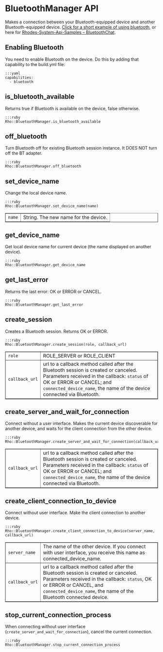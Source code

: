 # BluetoothManager API
Makes a connection between your Bluetooth-equipped device and another Bluetooth-equipped device. [Click for a short example of using bluetooth](../rhodes/device-caps#bluetooth-ex), or here for [Rhodes-System-Api-Samples – BluetoothChat](https://github.com/rhomobile/rhodes-system-api-samples/tree/master/app/BluetoothChat/).

## Enabling Bluetooth
You need to enable Bluetooth on the device. Do this by adding that capability to the build.yml file:

	:::yaml
	capabilities:
	  - bluetooth

## is_bluetooth_available
Returns true if Bluetooth is available on the device, false otherwise.

	:::ruby
	Rho::BluetoothManager.is_bluetooth_available

## off_bluetooth
Turn Bluetooth off for existing Bluetooth session instance. It DOES NOT turn off the BT adapter. 

	:::ruby
	Rho::BluetoothManager.off_bluetooth

## set_device_name
Change the local device name.

	:::ruby
	Rho::BluetoothManager.set_device_name(name)

<table border="1">
	<tr>
		<td><code>name</code></td>
		<td>String. The new name for the device.</td>
	</tr>
</table>

## get_device_name
Get local device name for current device (the name displayed on another device).

	:::ruby
	Rho::BluetoothManager.get_device_name

## get_last_error
Returns the last error: OK or ERROR or CANCEL.

	:::ruby
	Rho::BluetoothManager.get_last_error

## create_session
Creates a Bluetooth session. Returns OK or ERROR.

	:::ruby
	Rho::BluetoothManager.create_session(role, callback_url)

<table border="1">
	<tr>
		<td><code>role</code></td>
		<td>ROLE_SERVER or ROLE_CLIENT</td>
	</tr>
	<tr>
		<td><code>callback_url</code></td>
		<td>
			url to a callback method called after the Bluetooth session is created or canceled. Parameters received in the callback: <code>status</code> of OK or ERROR or CANCEL; and <code>connected_device_name</code>, the name of the device connected via Bluetooth.
		</td>
	</tr>
</table>

## create_server_and_wait_for_connection
Connect without a user interface. Makes the current device discoverable for another device, and waits for the client connection from the other device.

	:::ruby
	Rho::BluetoothManager.create_server_and_wait_for_connection(callback_url)

<table border="1">
	<tr>
		<td><code>callback_url</code></td>
		<td>url to a callback method called after the Bluetooth session is created or canceled. Parameters received in the callback: <code>status</code> of OK or ERROR or CANCEL; and <code>connected_device_name</code>, the name of the device connected via Bluetooth.
		</td>
	</tr>
</table>

## create_client_connection_to_device
Connect without user interface. Make the client connection to another device.

	:::ruby
	Rho::BluetoothManager.create_client_connection_to_device(server_name, callback_url)

<table border="1">
	<tr>
		<td><code>server_name</code></td>
		<td>The name of the other device. If you connect with user interface, you receive this name as connected_device_name.</td>
	</tr>
	<tr>
		<td><code>callback_url</code></td>
		<td>url to a callback method called after the Bluetooth session is created or canceled. Parameters received in the callback: <code>status</code>, OK or ERROR or CANCEL, and <code>connected_device_name</code>, the name of the Bluetooth connected device.
		</td>
	</tr>
</table>

## stop_current_connection_process
When connecting without user interface (`create_server_and_wait_for_connection`), cancel the current connection.

	:::ruby
	Rho::BluetoothManager.stop_current_connection_process